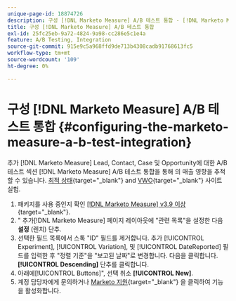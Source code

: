 ```yaml
---
unique-page-id: 18874726
description: 구성 [!DNL Marketo Measure] A/B 테스트 통합 - [!DNL Marketo Measure]
title: 구성 [!DNL Marketo Measure] A/B 테스트 통합
exl-id: 25fc25eb-9a72-4824-9a98-cc286e5c1e4a
feature: A/B Testing, Integration
source-git-commit: 915e9c5a968ffd9de713b4308cadb91768613fc5
workflow-type: tm+mt
source-wordcount: '109'
ht-degree: 0%

---
```


# 구성 [!DNL Marketo Measure] A/B 테스트 통합 {#configuring-the-marketo-measure-a-b-test-integration}

추가 [!DNL Marketo Measure] Lead, Contact, Case 및 Opportunity에 대한 A/B 테스트 섹션 [!DNL Marketo Measure] A/B 테스트 통합을 통해 의 매출 영향을 추적할 수 있습니다. [최적 상태](https://www.optimizely.com/){target="_blank"} and [VWO](https://vwo.com/){target="_blank"} 사이트 실험.

1. 패키지를 사용 중인지 확인 [[!DNL Marketo Measure] v3.9 이상](https://appexchange.salesforce.com/appxListingDetail?listingId=a0N3000000B3KLuEAN){target="_blank"}.
1. &quot; 추가[!DNL Marketo Measure] 페이지 레이아웃에 &quot;관련 목록&quot;을 설정한 다음 **설정** (렌치) 단추.
1. 선택한 필드 목록에서 스톡 &quot;ID&quot; 필드를 제거합니다. 추가 [!UICONTROL Experiment], [!UICONTROL Variation], 및 [!UICONTROL DateReported] 필드를 입력한 후 &quot;정렬 기준&quot;을 &quot;보고된 날짜&quot;로 변경합니다. 다음을 클릭합니다. **[!UICONTROL Descending]** 단추를 클릭합니다.
1. 아래에[!UICONTROL Buttons]&quot;, 선택 취소 **[!UICONTROL New]**.
1. 계정 담당자에게 문의하거나 [Marketo 지원](https://nation.marketo.com/t5/support/ct-p/Support){target="_blank"} 을 클릭하여 기능을 활성화합니다.
